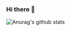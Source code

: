 ### Hi there 👋

![Anurag's github stats](https://github-readme-stats.vercel.app/api?username=Knackie&show_icons=true&theme=radical)
<!--
**Knackie/Knackie** is a ✨ _special_ ✨ repository because its `README.md` (this file) appears on your GitHub profile.

Here are some ideas to get you started:

- 🔭 I’m currently working on ...
- 🌱 I’m currently learning ...
- 👯 I’m looking to collaborate on ...
- 🤔 I’m looking for help with ...
- 💬 Ask me about ...
- 📫 How to reach me: dab
- 😄 Pronouns: ...
- ⚡ Fun fact: ...
-->
